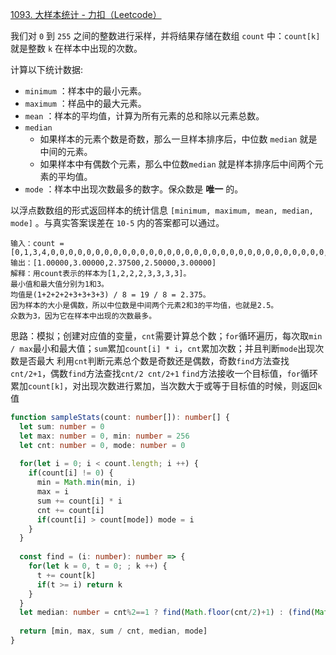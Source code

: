 [1093. 大样本统计 - 力扣（Leetcode）](https://leetcode.cn/problems/statistics-from-a-large-sample/description/)

我们对 `0` 到 `255` 之间的整数进行采样，并将结果存储在数组 `count` 中：`count[k]` 就是整数 `k` 在样本中出现的次数。

计算以下统计数据:

- `minimum` ：样本中的最小元素。
- `maximum` ：样品中的最大元素。
- `mean` ：样本的平均值，计算为所有元素的总和除以元素总数。
- `median`
  - 如果样本的元素个数是奇数，那么一旦样本排序后，中位数 `median` 就是中间的元素。
  - 如果样本中有偶数个元素，那么中位数`median` 就是样本排序后中间两个元素的平均值。
- `mode` ：样本中出现次数最多的数字。保众数是 **唯一** 的。

以浮点数数组的形式返回样本的统计信息 `[minimum, maximum, mean, median, mode]` 。与真实答案误差在 `10-5` 内的答案都可以通过。

```
输入：count = [0,1,3,4,0,0,0,0,0,0,0,0,0,0,0,0,0,0,0,0,0,0,0,0,0,0,0,0,0,0,0,0,0,0,0,0,0,0,0,0,0,0,0,0,0,0,0,0,0,0,0,0,0,0,0,0,0,0,0,0,0,0,0,0,0,0,0,0,0,0,0,0,0,0,0,0,0,0,0,0,0,0,0,0,0,0,0,0,0,0,0,0,0,0,0,0,0,0,0,0,0,0,0,0,0,0,0,0,0,0,0,0,0,0,0,0,0,0,0,0,0,0,0,0,0,0,0,0,0,0,0,0,0,0,0,0,0,0,0,0,0,0,0,0,0,0,0,0,0,0,0,0,0,0,0,0,0,0,0,0,0,0,0,0,0,0,0,0,0,0,0,0,0,0,0,0,0,0,0,0,0,0,0,0,0,0,0,0,0,0,0,0,0,0,0,0,0,0,0,0,0,0,0,0,0,0,0,0,0,0,0,0,0,0,0,0,0,0,0,0,0,0,0,0,0,0,0,0,0,0,0,0,0,0,0,0,0,0,0,0,0,0,0,0,0,0,0,0,0,0,0,0,0,0,0,0]
输出：[1.00000,3.00000,2.37500,2.50000,3.00000]
解释：用count表示的样本为[1,2,2,2,3,3,3,3]。
最小值和最大值分别为1和3。
均值是(1+2+2+2+3+3+3+3) / 8 = 19 / 8 = 2.375。
因为样本的大小是偶数，所以中位数是中间两个元素2和3的平均值，也就是2.5。
众数为3，因为它在样本中出现的次数最多。
```

思路：模拟；创建对应值的变量，`cnt`需要计算总个数；`for`循环遍历，每次取`min / max`最小和最大值；`sum`累加`count[i] * i`，`cnt`累加次数；并且判断`mode`出现次数是否最大
利用`cnt`判断元素总个数是奇数还是偶数，奇数`find`方法查找`cnt/2+1`，偶数`find`方法查找`cnt/2 cnt/2+1`
`find`方法接收一个目标值，`for`循环累加`count[k]`，对出现次数进行累加，当次数大于或等于目标值的时候，则返回`k`值

```typescript
function sampleStats(count: number[]): number[] {
  let sum: number = 0
  let max: number = 0, min: number = 256
  let cnt: number = 0, mode: number = 0
  
  for(let i = 0; i < count.length; i ++) {
    if(count[i] != 0) {
      min = Math.min(min, i)
      max = i
      sum += count[i] * i
      cnt += count[i]
      if(count[i] > count[mode]) mode = i
    }
  }
  
  const find = (i: number): number => {
    for(let k = 0, t = 0; ; k ++) {
      t += count[k]
      if(t >= i) return k
    }
  }
  let median: number = cnt%2==1 ? find(Math.floor(cnt/2)+1) : (find(Math.floor(cnt/2))+find(Math.floor(cnt/2)+1)) / 2
  
  return [min, max, sum / cnt, median, mode]
}
```


